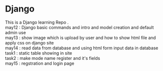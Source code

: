 # Django
This is a Django learning Repo . 
<br>
may12 : Django basic commands and intro and model creation and default admin use
<br>
may13 : show image which is upload by user and how to show html file and apply css on django site
<br>
may14 : read data from database and using html form input data in database
<br>
task1 : static table showing in site 
<br>
task2 : make mode name register and it's fields
<br>
may15 : regstration and login page
